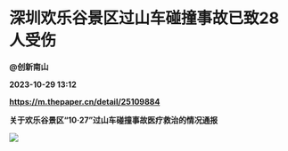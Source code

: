 # 深圳欢乐谷景区过山车碰撞事故已致28人受伤
**@创新南山**

**2023-10-29 13:12**

**https://m.thepaper.cn/detail/25109884**

**关于欢乐谷景区“10·27”过山车碰撞事故医疗救治的情况通报**

![](https://imagecloud.thepaper.cn/thepaper/image/276/160/151.jpg)